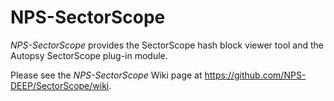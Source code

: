 # NPS-SectorScope
*NPS-SectorScope* provides the SectorScope hash block viewer tool and the Autopsy SectorScope plug-in module.

Please see the *NPS-SectorScope* Wiki page at https://github.com/NPS-DEEP/SectorScope/wiki.

